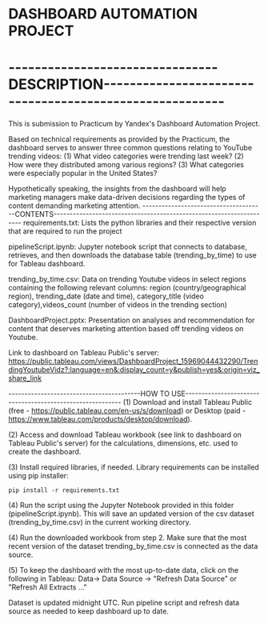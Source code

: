 # DASHBOARD AUTOMATION PROJECT

# --------------------------------DESCRIPTION--------------------------------------------------------
This is submission to Practicum by Yandex's Dashboard Automation Project.

Based on technical requirements as provided by the Practicum, the
dashboard serves to answer three common questions relating to YouTube trending videos:
   (1) What video categories were trending last week?
   (2) How were they distributed among various regions?
   (3) What categories were especially popular in the United States?

Hypothetically speaking, the insights from the dashboard will help marketing managers make data-driven decisions regarding the
types of content demanding marketing attention.
--------------------------------------CONTENTS--------------------------------------------------------------------
requirements.txt:
Lists the python libraries and their respective version that are required to run the project

pipelineScript.ipynb:
Jupyter notebook script that connects to database, retrieves, and then downloads the database table (trending_by_time) to use for Tableau dashboard.

trending_by_time.csv:
Data on trending Youtube videos in select regions containing the following relevant columns: region (country/geographical region),
trending_date (date and time), category_title (video category),videos_count (number of videos in the trending section)

DashboardProject.pptx:
Presentation on analyses and recommendation for content that deserves marketing attention based
off trending videos on Youtube.

Link to dashboard on Tableau Public's server:
https://public.tableau.com/views/DashboardProject_15969044432290/TrendingYoutubeVidz?:language=en&:display_count=y&publish=yes&:origin=viz_share_link

-----------------------------------------HOW TO USE----------------------------------------------------------
(1) Download and install Tableau Public (free - https://public.tableau.com/en-us/s/download) or Desktop (paid - https://www.tableau.com/products/desktop/download).

(2) Access and download Tableau workbook (see link to dashboard on Tableau Public's server) for the calculations, dimensions, etc. used to create the
dashboard.

(3) Install required libraries, if needed. Library requirements can be installed using pip installer:

    pip install -r requirements.txt

(4) Run the script using the Jupyter Notebook provided in this folder (pipelineScript.ipynb). This
will save an updated version of the csv dataset (trending_by_time.csv) in the current working directory.

(4) Run the downloaded workbook from step 2. Make sure that the most recent version of
the dataset trending_by_time.csv is connected as the data source.

(5) To keep the dashboard with the most up-to-date data, click on the following in Tableau: Data-> Data Source -> "Refresh Data Source" or "Refresh All Extracts ..."

Dataset is updated midnight UTC. Run pipeline script and refresh data source as needed to keep dashboard up to date.
